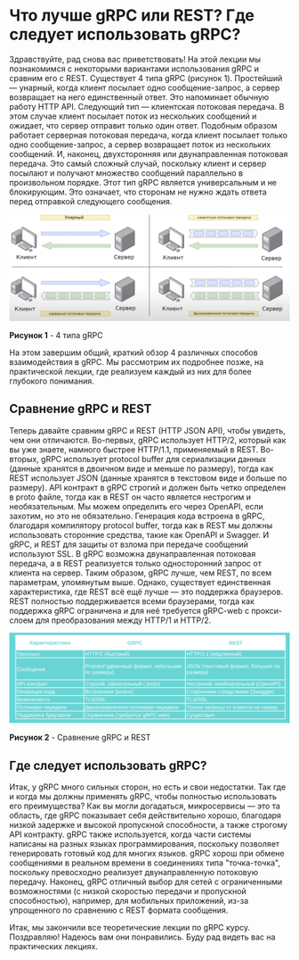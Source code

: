# Что лучше gRPC или REST? Где следует использовать gRPC?
Здравствуйте, рад снова вас приветствовать! На этой лекции мы познакомимся с 
некоторыми вариантами использования gRPC и сравним его с REST. Существует 4 
типа gRPC (рисунок 1). Простейший — унарный, когда клиент посылает одно 
сообщение-запрос, а сервер возвращает на него единственный ответ. Это 
напоминает обычную работу HTTP API. Следующий тип — клиентская потоковая 
передача. В этом случае клиент посылает поток из нескольких сообщений и 
ожидает, что сервер отправит только один ответ. Подобным образом работает 
серверная потоковая передача, когда клиент посылает только одно 
сообщение-запрос, а сервер возвращает поток из нескольких сообщений. И, 
наконец, двухсторонняя или двунаправленная потоковая передача. Это самый 
сложный случай, поскольку клиент и сервер посылают и получают множество 
сообщений параллельно в произвольном порядке. Этот тип gRPC является 
универсальным и не блокирующим. Это означает, что сторонам не нужно ждать 
ответа перед отправкой следующего сообщения.

![4_types_of_gRPC](images/lecture5/4_types_of_gRPC_rus.png)

**Рисунок 1** - 4 типа gRPC

На этом завершим общий, краткий обзор 4 различных способов взаимодействия в
gRPC. Мы рассмотрим их подробнее позже, на практической лекции, где реализуем
каждый из них для более глубокого понимания.
## Сравнение gRPC и REST
Теперь давайте сравним gRPC и REST (HTTP JSON API), чтобы увидеть, чем они 
отличаются. Во-первых, gRPC использует HTTP/2, который как вы уже знаете, 
намного быстрее HTTP/1.1, применяемый в REST. Во-вторых, gRPC использует 
protocol buffer для сериализации данных (данные хранятся в двоичном виде и 
меньше по размеру), тогда как REST использует JSON (данные хранятся в текстовом
виде и больше по размеру). API контракт в gRPC строгий и должен быть четко 
определен в proto файле, тогда как в REST он часто является нестрогим и 
необязательным. Мы можем определить его через OpenAPI, если захотим, но это не
обязательно. Генерация кода встроена в gRPC, благодаря компилятору protocol 
buffer, тогда как в REST мы должны использовать сторонние средства, такие как
OpenAPI и Swagger. И gRPC, и REST для защиты от взлома при передаче сообщений
используют SSL. В gRPC возможна двунаправленная потоковая передача, а в REST 
реализуется только односторонний запрос от клиента на сервер. Таким образом,
gRPC лучше, чем REST, по всем параметрам, упомянутым выше. Однако, существует 
единственная характеристика, где REST всё ещё лучше — это поддержка браузеров.
REST полностью поддерживается всеми браузерами, тогда как поддержка gRPC 
ограничена и для неё требуется gRPC-web с прокси-слоем для преобразования между
HTTP/1 и HTTP/2.

![Сравнение-gRPC-и-REST](images/lecture5/gRPC_vs_REST_rus.png)

**Рисунок 2** - Сравнение gRPC и REST
## Где следует использовать gRPC?
Итак, у gRPC много сильных сторон, но есть и свои недостатки. Так где
и когда мы должны применять gRPC, чтобы полностью использовать его 
преимущества? Как вы могли догадаться, микросервисы — это та область, где gRPC
показывает себя действительно хорошо, благодаря низкой задержке и высокой 
пропускной способности, а также строгому API контракту. gRPC также 
используется, когда части системы написаны на разных языках программирования, 
поскольку позволяет генерировать готовый код для многих языков. gRPC хорош при
обмене сообщениями в реальном времени в соединениях типа "точка-точка", 
поскольку превосходно реализует двунаправленную потоковую передачу. Наконец, 
gRPC отличный выбор для сетей с ограниченными возможностями (с низкой 
скоростью передачи и пропускной способностью), например, для мобильных 
приложений, из-за упрощенного по сравнению с REST формата сообщения.

Итак, мы закончили все теоретические лекции по gRPC курсу. Поздравляю! Надеюсь
вам они понравились. Буду рад видеть вас на практических лекциях.